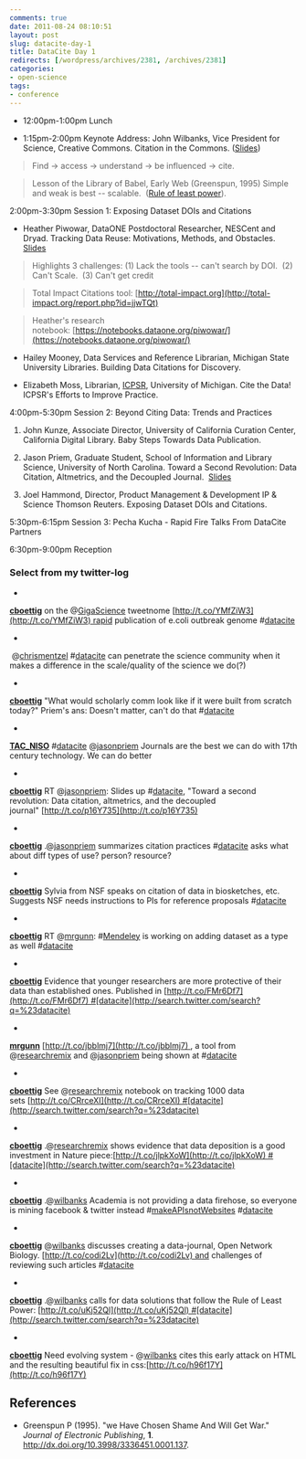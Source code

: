 ```yaml
---
comments: true
date: 2011-08-24 08:10:51
layout: post
slug: datacite-day-1
title: DataCite Day 1
redirects: [/wordpress/archives/2381, /archives/2381]
categories:
- open-science
tags:
- conference
---
```



	
  * 12:00pm-1:00pm Lunch

	
  * 1:15pm-2:00pm Keynote Address: John Wilbanks, Vice President for Science, Creative Commons. Citation in the Commons. ([Slides](http://www.slideshare.net/wilbanks/datacite-wilbanks))




> 

> 
> Find -> access -> understand -> be influenced -> cite.
> 
> 

> 
> Lesson of the Library of Babel, Early Web (Greenspun, 1995) Simple and weak is best -- scalable.  ([Rule of least power](http://t.co/uKj52Ql)).


2:00pm-3:30pm Session 1: Exposing Dataset DOIs and Citations



	
  * Heather Piwowar, DataONE Postdoctoral Researcher, NESCent and Dryad. Tracking Data Reuse: Motivations, Methods, and Obstacles. [Slides](http://www.slideshare.net/hpiwowar/data-citation-from-the-perspective-of-tracking-data-reuse)




> 

> 
> Highlights 3 challenges: (1) Lack the tools -- can't search by DOI.  (2) Can't Scale.  (3) Can't get credit
> 
> 

> 
> Total Impact Citations tool: [http://total-impact.org](http://total-impact.org/report.php?id=jjwTQt)
> 
> 

> 
> 

> 
> Heather's research notebook: [https://notebooks.dataone.org/piwowar/](https://notebooks.dataone.org/piwowar/)





	
  * Hailey Mooney, Data Services and Reference Librarian, Michigan State University Libraries. Building Data Citations for Discovery.



	
  * Elizabeth Moss, Librarian, [ICPSR](http://www.icpsr.umich.edu/icpsrweb/ICPSR/), University of Michigan. Cite the Data! ICPSR's Efforts to Improve Practice.


4:00pm-5:30pm Session 2: Beyond Citing Data: Trends and Practices

	
  1. John Kunze, Associate Director, University of California Curation Center, California Digital Library. Baby Steps Towards Data Publication.

	
  2. Jason Priem, Graduate Student, School of Information and Library Science, University of North Carolina. Toward a Second Revolution: Data Citation, Altmetrics, and the Decoupled Journal.  [Slides](https://docs.google.com/present/view?id=0ASyDkfrsAcUjZGRmZzc4N2NfMjgwZjU3aDVuZ3E&hl=en_US)

	
  3. Joel Hammond, Director, Product Management & Development IP & Science Thomson Reuters. Exposing Dataset DOIs and Citations.


5:30pm-6:15pm Session 3: Pecha Kucha - Rapid Fire Talks From DataCite Partners



6:30pm-9:00pm Reception


### Select from my twitter-log








	
  * 





**[cboettig](http://twitter.com/cboettig)** on the @[GigaScience](http://twitter.com/GigaScience) tweetnome [http://t.co/YMfZiW3](http://t.co/YMfZiW3) rapid publication of e.coli outbreak genome #[datacite](http://search.twitter.com/search?q=%23datacite)





	
  * 





 @[chrismentzel](http://twitter.com/chrismentzel) #[datacite](http://search.twitter.com/search?q=%23datacite) can penetrate the science community when it makes a difference in the scale/quality of the science we do(?)





	
  * 





**[cboettig](http://twitter.com/cboettig)** "What would scholarly comm look like if it were built from scratch today?" Priem's ans: Doesn't matter, can't do that #[datacite](http://search.twitter.com/search?q=%23datacite)





	
  * 





**[TAC_NISO](http://twitter.com/TAC_NISO)** #[datacite](http://search.twitter.com/search?q=%23datacite) @[jasonpriem](http://twitter.com/jasonpriem) Journals are the best we can do with 17th century technology. We can do better





	
  * 





**[cboettig](http://twitter.com/cboettig)** RT @[jasonpriem](http://twitter.com/jasonpriem): Slides up #[datacite](http://search.twitter.com/search?q=%23datacite), "Toward a second revolution: Data citation, altmetrics, and the decoupled journal" [http://t.co/p16Y735](http://t.co/p16Y735)





	
  * 





**[cboettig](http://twitter.com/cboettig)** .@[jasonpriem](http://twitter.com/jasonpriem) summarizes citation practices <person> <uses> <resource> #[datacite](http://search.twitter.com/search?q=%23datacite) asks what about diff types of use? person? resource?





	
  * 





**[cboettig](http://twitter.com/cboettig)** Sylvia from NSF speaks on citation of data in biosketches, etc. Suggests NSF needs instructions to PIs for reference proposals #[datacite](http://search.twitter.com/search?q=%23datacite)





	
  * 





**[cboettig](http://twitter.com/cboettig)** RT @[mrgunn](http://twitter.com/mrgunn): #[Mendeley](http://search.twitter.com/search?q=%23Mendeley) is working on adding dataset as a type as well #[datacite](http://search.twitter.com/search?q=%23datacite)





	
  * 





**[cboettig](http://twitter.com/cboettig)** Evidence that younger researchers are more protective of their data than established ones. Published in [http://t.co/FMr6Df7](http://t.co/FMr6Df7) #[datacite](http://search.twitter.com/search?q=%23datacite)





	
  * 





**[mrgunn](http://twitter.com/mrgunn)** [http://t.co/jbblmj7](http://t.co/jbblmj7) , a tool from @[researchremix](http://twitter.com/researchremix) and @[jasonpriem](http://twitter.com/jasonpriem) being shown at #[datacite](http://search.twitter.com/search?q=%23datacite)





	
  * 





**[cboettig](http://twitter.com/cboettig)** See @[researchremix](http://twitter.com/researchremix) notebook on tracking 1000 data sets [http://t.co/CRrceXI](http://t.co/CRrceXI) #[datacite](http://search.twitter.com/search?q=%23datacite)





	
  * 





**[cboettig](http://twitter.com/cboettig)** .@[researchremix](http://twitter.com/researchremix) shows evidence that data deposition is a good investment in Nature piece:[http://t.co/jlpkXoW](http://t.co/jlpkXoW) #[datacite](http://search.twitter.com/search?q=%23datacite)





	
  * 





**[cboettig](http://twitter.com/cboettig)** .@[wilbanks](http://twitter.com/wilbanks) Academia is not providing a data firehose, so everyone is mining facebook & twitter instead #[makeAPIsnotWebsites](http://search.twitter.com/search?q=%23makeAPIsnotWebsites) #[datacite](http://search.twitter.com/search?q=%23datacite)





	
  * 





**[cboettig](http://twitter.com/cboettig)** @[wilbanks](http://twitter.com/wilbanks) discusses creating a data-journal, Open Network Biology. [http://t.co/codi2Lv](http://t.co/codi2Lv) and challenges of reviewing such articles #[datacite](http://search.twitter.com/search?q=%23datacite)





	
  * 





**[cboettig](http://twitter.com/cboettig)** .@[wilbanks](http://twitter.com/wilbanks) calls for data solutions that follow the Rule of Least Power: [http://t.co/uKj52Ql](http://t.co/uKj52Ql) #[datacite](http://search.twitter.com/search?q=%23datacite)





	
  * 





**[cboettig](http://twitter.com/cboettig)** Need evolving system - @[wilbanks](http://twitter.com/wilbanks) cites this early attack on HTML and the resulting beautiful fix in css:[http://t.co/h96f17Y](http://t.co/h96f17Y)








## References


- Greenspun P (1995).
"we Have Chosen Shame And Will Get War."
*Journal of Electronic Publishing*, **1**.
<a href="http://dx.doi.org/10.3998/3336451.0001.137">http://dx.doi.org/10.3998/3336451.0001.137</a>.
